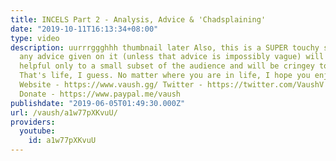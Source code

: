 ```yaml
---
title: INCELS Part 2 - Analysis, Advice & 'Chadsplaining'
date: "2019-10-11T16:13:34+08:00"
type: video
description: uurrrggghhh thumbnail later Also, this is a SUPER touchy subject and
  any advice given on it (unless that advice is impossibly vague) will probably be
  helpful only to a small subset of the audience and will be cringey to the rest.
  That's life, I guess. No matter where you are in life, I hope you enjoy the video.
  Website - https://www.vaush.gg/ Twitter - https://twitter.com/VaushV Patreon - https://www.patreon.com/vaush
  Donate - https://www.paypal.me/vaush
publishdate: "2019-06-05T01:49:30.000Z"
url: /vaush/a1w77pXKvuU/
providers:
  youtube:
    id: a1w77pXKvuU
---
```

